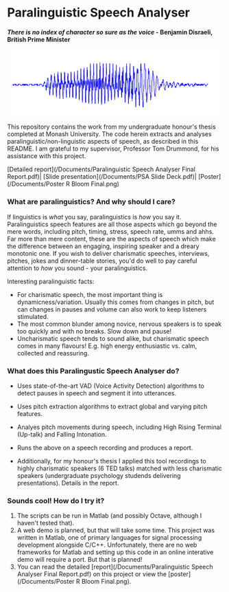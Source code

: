 # Paralinguistic Speech Analyser
#### *There is no index of character so sure as the voice* - Benjamin Disraeli, British Prime Minister

![](/Images/speech_waveform.png)

This repository contains the work from my undergraduate honour's thesis completed at Monash University. The code herein extracts and analyses paralinguistic/non-linguistic aspects of speech, as described in this README. I am grateful to my supervisor, Professor Tom Drummond, for his assistance with this project.

[Detailed report](/Documents/Paralinguistic Speech Analyser Final Report.pdf)|
[Slide presentation](/Documents/PSA Slide Deck.pdf)|
[Poster](/Documents/Poster R Bloom Final.png)

### What are paralinguistics? And why should I care?
If linguistics is *what* you say, paralinguistics is *how* you say it. Paralinguistics speech features are all those aspects which go beyond the mere words, including pitch, timing, stress, speech rate, umms and ahhs. Far more than mere content, these are the aspects of speech which make the difference between an engaging, inspiring speaker and a dreary monotonic one. If you wish to deliver charismatic speeches, interviews, pitches, jokes and dinner-table stories, you'd do well to pay careful attention to *how* you sound -  your paralinguistics.
  
    
  
Interesting paralinguistic facts:
* For charismatic speech, the most important thing is dynamicness/variation. Usually this comes from changes in pitch, but can changes in pauses and volume can also work to keep listeners stimulated.
* The most common blunder among novice, nervous speakers is to speak too quickly and with no breaks. Slow down and pause!
* Uncharismatic speech tends to sound alike, but charismatic speech comes in many flavours! E.g. high energy enthusiastic vs. calm, collected and reassuring. 

### What does this Paralingustic Speech Analyser do?
* Uses state-of-the-art VAD (Voice Activity Detection) algorithms to detect pauses in speech and segment it into utterances.
* Uses pitch extraction algorithms to extract global and varying pitch features.
* Analyes pitch movements during speech, including High Rising Terminal (Up-talk) and Falling Intonation.
* Runs the above on a speech recording and produces a report.

* Additionally, for my honour's thesis I applied this tool recordings to highly charismatic speakers (6 TED talks) matched with less charismatic speakers (undergraduate psychology studends delivering presentations). Details in the report.

### Sounds cool! How do I try it?
1. The scripts can be run in Matlab (and possibly Octave, although I haven't tested that).
2. A web demo is planned, but that will take some time. This project was written in Matlab, one of primary languages for signal processing development alongside C/C++. Unfortunately, there are no web frameworks for Matlab and setting up this code in an online interative demo will require a port. But that is planned!
3. You can read the detailed [report](/Documents/Paralinguistic Speech Analyser Final Report.pdf) on this project or view the [poster](/Documents/Poster R Bloom Final.png).

